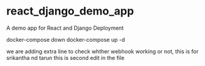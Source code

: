 # react_django_demo_app
A demo app for React and Django Deployment

docker-compose down
docker-compose up -d

we are adding extra line to check whther webhook working or not, this is for srikantha nd tarun
this is second edit in the file
